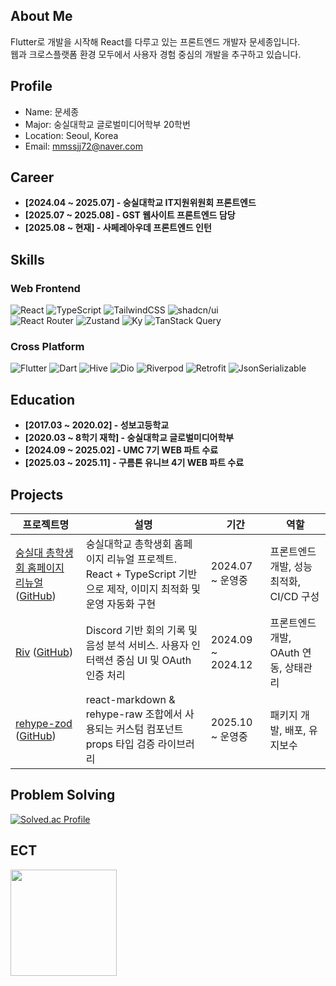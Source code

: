 ## About Me

Flutter로 개발을 시작해 React를 다루고 있는 프론트엔드 개발자 문세종입니다.<br/>
웹과 크로스플랫폼 환경 모두에서 사용자 경험 중심의 개발을 추구하고 있습니다.

## Profile

- Name: 문세종  
- Major: 숭실대학교 글로벌미디어학부 20학번
- Location: Seoul, Korea
- Email: mmssjj72@naver.com

## Career
- **[2024.04 ~ 2025.07] - 숭실대학교 IT지원위원회 프론트엔드**
- **[2025.07 ~ 2025.08] - GST 웹사이트 프론트엔드 담당**
- **[2025.08 ~ 현재] - 사페레아우데 프론트엔드 인턴**

## Skills

### Web Frontend  
![React](https://img.shields.io/badge/React-61DAFB?style=flat&logo=react&logoColor=white)
![TypeScript](https://img.shields.io/badge/TypeScript-3178C6?style=flat&logo=typescript&logoColor=white)
![TailwindCSS](https://img.shields.io/badge/TailwindCSS-38B2AC?style=flat&logo=tailwind-css&logoColor=white)
![shadcn/ui](https://img.shields.io/badge/shadcn%2Fui-000000?style=flat)
<br/>
![React Router](https://img.shields.io/badge/React%20Router-CA4245?style=flat&logo=reactrouter&logoColor=white)
![Zustand](https://img.shields.io/badge/Zustand-000000?style=flat)
![Ky](https://img.shields.io/badge/Ky-5A29E4?style=flat)
![TanStack Query](https://img.shields.io/badge/TanStack%20Query-FF4154?style=flat)

### Cross Platform  
![Flutter](https://img.shields.io/badge/Flutter-02569B?style=flat&logo=flutter&logoColor=white)
![Dart](https://img.shields.io/badge/Dart-0175C2?style=flat&logo=dart&logoColor=white)
![Hive](https://img.shields.io/badge/Hive-FADA5E?style=flat)
![Dio](https://img.shields.io/badge/Dio-000000?style=flat)
![Riverpod](https://img.shields.io/badge/Riverpod-40C4FF?style=flat)
![Retrofit](https://img.shields.io/badge/Retrofit-56CCF2?style=flat)
![JsonSerializable](https://img.shields.io/badge/JsonSerializable-00BFA6?style=flat)

## Education 
- **[2017.03 ~ 2020.02] - 성보고등학교**
- **[2020.03 ~ 8학기 재학] - 숭실대학교 글로벌미디어학부**
- **[2024.09 ~ 2025.02] - UMC 7기 WEB 파트 수료**
- **[2025.03 ~ 2025.11] - 구름톤 유니브 4기 WEB 파트 수료**

## Projects

| 프로젝트명 | 설명 | 기간 | 역할 |
|------------|------|------|------|
| [숭실대 총학생회 홈페이지 리뉴얼](https://stu.ssu.ac.kr) ([GitHub](https://github.com/jongse7/homepage-frontend)) | 숭실대학교 총학생회 홈페이지 리뉴얼 프로젝트. React + TypeScript 기반으로 제작, 이미지 최적화 및 운영 자동화 구현 | 2024.07 ~ 운영중 | 프론트엔드 개발, 성능 최적화, CI/CD 구성 |
| [Riv](https://www.riv-discord.online) ([GitHub](https://github.com/OpenRiv/riv-frontend)) | Discord 기반 회의 기록 및 음성 분석 서비스. 사용자 인터랙션 중심 UI 및 OAuth 인증 처리 | 2024.09 ~ 2024.12 | 프론트엔드 개발, OAuth 연동, 상태관리 |
| [rehype-zod](https://www.npmjs.com/package/rehype-zod) ([GitHub](https://github.com/jongse7/rehype-zod)) | react-markdown & rehype-raw 조합에서 사용되는 커스텀 컴포넌트 props 타입 검증 라이브러리 | 2025.10 ~ 운영중 | 패키지 개발, 배포, 유지보수 |

## Problem Solving

[![Solved.ac Profile](http://mazassumnida.wtf/api/v2/generate_badge?boj=mmssjj72)](https://solved.ac/mmssjj72)

## ECT
<img src="https://github-readme-stats.vercel.app/api?username=jongse7&show_icons=true&theme=tokyonight" height="170"/>

